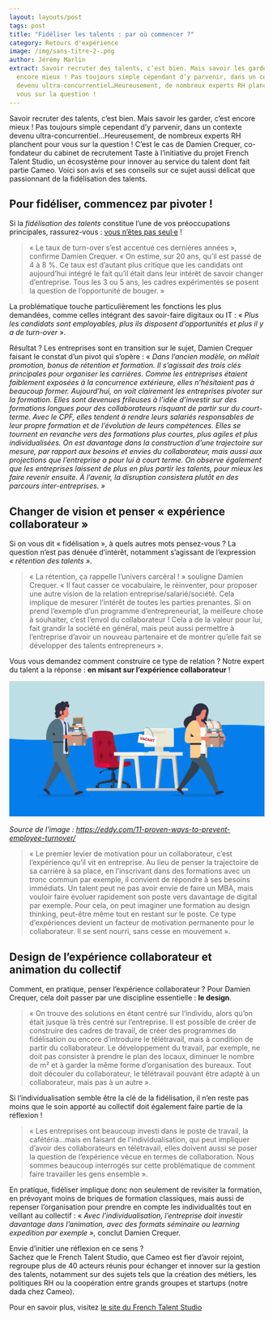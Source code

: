 ```yaml
---
layout: layouts/post
tags: post
title: "Fidéliser les talents : par où commencer ?"
category: Retours d'expérience
image: /img/sans-titre-2-.png
author: Jérémy Marlin
extract: Savoir recruter des talents, c’est bien. Mais savoir les garder, c’est
  encore mieux ! Pas toujours simple cependant d’y parvenir, dans un contexte
  devenu ultra-concurrentiel…Heureusement, de nombreux experts RH planchent pour
  vous sur la question !
---
```

Savoir recruter des talents, c’est bien. Mais savoir les garder, c’est encore mieux ! Pas toujours simple cependant d’y parvenir, dans un contexte devenu ultra-concurrentiel…Heureusement, de nombreux experts RH planchent pour vous sur la question ! C’est le cas de Damien Crequer, co-fondateur du cabinet de recrutement Taste à l’initiative du projet French Talent Studio, un écosystème pour innover au service du talent dont fait partie Cameo. Voici son avis et ses conseils sur ce sujet aussi délicat que passionnant de la fidélisation des talents.

## Pour fidéliser, commencez par pivoter !

Si la *fidélisation des talents* constitue l’une de vos préoccupations principales, rassurez-vous : [vous n’êtes pas seul·e](/posts/2021-11-16-que-recherche-les-talents-en-2020/) !

> « Le taux de turn-over s’est accentué ces dernières années », confirme Damien Crequer. « On estime, sur 20 ans, qu’il est passé de 4 à 8 %. Ce taux est d’autant plus critique que les candidats ont aujourd’hui intégré le fait qu’il était dans leur intérêt de savoir changer d’entreprise. Tous les 3 ou 5 ans, les cadres expérimentés se posent la question de l’opportunité de bouger. »

La problématique touche particulièrement les fonctions les plus demandées, comme celles intégrant des savoir-faire digitaux ou IT : « *Plus les candidats sont employables, plus ils disposent d’opportunités et plus il y a de turn-over* ».

Résultat ? Les entreprises sont en transition sur le sujet, Damien Crequer faisant le constat d’un pivot qui s’opère : « *Dans l’ancien modèle, on mêlait promotion, bonus de rétention et formation. Il s’agissait des trois clés principales pour organiser les carrières. Comme les entreprises étaient faiblement exposées à la concurrence extérieure, elles n’hésitaient pas à beaucoup former. Aujourd’hui, on voit clairement les entreprises pivoter sur la formation. Elles sont devenues frileuses à l’idée d’investir sur des formations longues pour des collaborateurs risquant de partir sur du court-terme. Avec le CPF, elles tendent à rendre leurs salariés responsables de leur propre formation et de l’évolution de leurs compétences. Elles se tournent en revanche vers des formations plus courtes, plus agiles et plus individualisées. On est davantage dans la construction d’une trajectoire sur mesure, par rapport aux besoins et envies du collaborateur, mais aussi aux projections que l’entreprise a pour lui à court terme. On observe également que les entreprises laissent de plus en plus partir les talents, pour mieux les faire revenir ensuite. À l’avenir, la disruption consistera plutôt en des parcours inter-entreprises. »*

## Changer de vision et penser « expérience collaborateur »

Si on vous dit « fidélisation », à quels autres mots pensez-vous ? La question n’est pas dénuée d’intérêt, notamment s’agissant de l’expression *« rétention des talents* ».

> « La rétention, ça rappelle l’univers carcéral ! » souligne Damien Crequer. « Il faut casser ce vocabulaire, le réinventer, pour proposer une autre vision de la relation entreprise/salarié/société. Cela implique de mesurer l’intérêt de toutes les parties prenantes. Si on prend l’exemple d’un programme d’entrepreneuriat, la meilleure chose à souhaiter, c’est l’envol du collaborateur ! Cela a de la valeur pour lui, fait grandir la société en général, mais peut aussi permettre à l’entreprise d’avoir un nouveau partenaire et de montrer qu’elle fait se développer des talents entrepreneurs ».

Vous vous demandez comment construire ce type de relation ? Notre expert du talent a la réponse : **en misant sur l’expérience collaborateur** !

![This must be the place](/img/11-proven-ways-to-prevent-employee-turnover-2x-100-1536x815.jpg.webp)

*Source de l'image : https://eddy.com/11-proven-ways-to-prevent-employee-turnover/*

> « Le premier levier de motivation pour un collaborateur, c’est l’expérience qu’il vit en entreprise. Au lieu de penser la trajectoire de sa carrière à sa place, en l’inscrivant dans des formations avec un tronc commun par exemple, il convient de répondre à ses besoins immédiats. Un talent peut ne pas avoir envie de faire un MBA, mais vouloir faire évoluer rapidement son poste vers davantage de digital par exemple. Pour cela, on peut imaginer une formation au design thinking, peut-être même tout en restant sur le poste. Ce type d’expériences devient un facteur de motivation permanente pour le collaborateur. Il se sent nourri, sans cesse en mouvement ».

## Design de l’expérience collaborateur et animation du collectif

Comment, en pratique, penser l’expérience collaborateur ? Pour Damien Crequer, cela doit passer par une discipline essentielle : **le design**.

> « On trouve des solutions en étant centré sur l’individu, alors qu’on était jusque là très centré sur l’entreprise. Il est possible de créer de construire des cadres de travail, de créer des programmes de fidélisation ou encore d’introduire le télétravail, mais à condition de partir du collaborateur. Le développement du travail, par exemple, ne doit pas consister à prendre le plan des locaux, diminuer le nombre de m² et à garder la même forme d’organisation des bureaux. Tout doit découler du collaborateur, le télétravail pouvant être adapté à un collaborateur, mais pas à un autre ».

Si l’individualisation semble être la clé de la fidélisation, il n’en reste pas moins que le soin apporté au collectif doit également faire partie de la réflexion !

> « Les entreprises ont beaucoup investi dans le poste de travail, la cafétéria…mais en faisant de l’individualisation, qui peut impliquer d’avoir des collaborateurs en télétravail, elles doivent aussi se poser la question de l’expérience vécue en termes de collaboration. Nous sommes beaucoup interrogés sur cette problématique de comment faire travailler les gens ensemble ».

En pratique, fidéliser implique donc non seulement de revisiter la formation, en prévoyant moins de briques de formation classiques, mais aussi de repenser l’organisation pour prendre en compte les individualités tout en veillant au collectif : « *Avec l’individualisation, l’entreprise doit investir davantage dans l’animation, avec des formats séminaire ou learning expedition par exemple »,* conclut Damien Crequer.

Envie d’initier une réflexion en ce sens ?\
Sachez que le French Talent Studio, que Cameo est fier d’avoir rejoint, regroupe plus de 40 acteurs réunis pour échanger et innover sur la gestion des talents, notamment sur des sujets tels que la création des métiers, les politiques RH ou la coopération entre grands groupes et startups (notre dada chez Cameo).

Pour en savoir plus, visitez [le site du French Talent Studio](https://www.frenchtalentstudio.fr/)